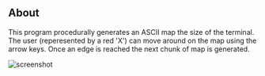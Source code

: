 ## About ##

This program procedurally generates an ASCII map the size of the terminal. The user (reperesented by a red 'X') can move around on the map using the arrow keys. Once an edge is reached the next chunk of map is generated. 

![screenshot](https://i.imgur.com/jZguEuc.jpg)